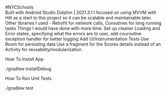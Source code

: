 #NYCSchools<br>
Built with Android Studio Dolphin | 2021.3.1
I focused on using MVVM with Hilt as a start to this project so it can be scalable and maintainable later.
Other libraries I used - Retrofit for network calls, Coroutines for long running tasks
Things I would have done with more time:
Set up cleaner Loading and Error states, specifying what the errors are to user, add couroutine exception handler for better logging
Add UI/Instrumentation Tests
Use Room for persisting data
Use a fragment for the Scores details instead of an Activity for reusability/modularization

How To Install App

./gradlew installDebug



How To Run Unit Tests

./gradlew test
